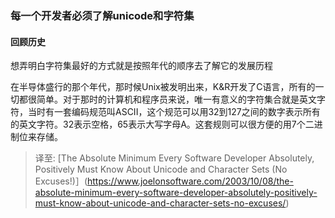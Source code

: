 ### 每一个开发者必须了解unicode和字符集


#### 回顾历史

  想弄明白字符集最好的方式就是按照年代的顺序去了解它的发展历程
  
  在半导体盛行的那个年代，那时候Unix被发明出来，K&R开发了C语言，所有的一切都很简单。对于那时的计算机和程序员来说，唯一有意义的字符集合就是英文字符，当时有一套编码规范叫ASCII，这个规范可以用32到127之间的数字表示所有的英文字符。32表示空格，65表示大写字母A。这套规则可以很方便的用7个二进制位来存储。
  




>译至:
[The Absolute Minimum Every Software Developer Absolutely, Positively Must Know About Unicode and Character Sets (No Excuses!)］(https://www.joelonsoftware.com/2003/10/08/the-absolute-minimum-every-software-developer-absolutely-positively-must-know-about-unicode-and-character-sets-no-excuses/)
